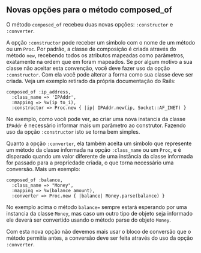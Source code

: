 ## Novas opções para o método composed\_of

O método `composed_of` recebeu duas novas opções: `:constructor` e `:converter`.

A opção `:constructor` pode receber um simbolo com o nome de um método ou um `Proc`. Por padrão, a classe de composição é criada através do método `new`, recebendo todos os atributos mapeadas como parâmetros, exatamente na ordem que em foram mapeados. Se por algum motivo a sua classe não aceitar esta convenção, você deve fazer uso da opção `:constructor`. Com ela você pode alterar a forma como sua classe deve ser criada. Veja um exemplo retirado da própria documentação do Rails:

	composed_of :ip_address,
	  :class_name => 'IPAddr',
	  :mapping => %w(ip to_i),
	  :constructor => Proc.new { |ip| IPAddr.new(ip, Socket::AF_INET) }

No exemplo, como você pode ver, ao criar uma nova instancia da classe `IPAddr` é necessário informar mais um parâmetro ao construtor. Fazendo uso da opção `:constructor` isto se torna bem simples.

Quanto a opção `:converter`, ela também aceita um simbolo que represente um método da classe informada na opção `:class_name` ou um `Proc`, e é disparado quando um valor diferente de uma instância da classe informada for passado para a propriedade criada, o que torna necessário uma conversão. Mais um exemplo:

	composed_of :balance,
	  :class_name => "Money",
	  :mapping => %w(balance amount),
	  :converter => Proc.new { |balance| Money.parse(balance) }

No exemplo acima o método `balance=` sempre estará esperando por uma instancia da classe `Money`, mas caso um outro tipo de objeto seja informado ele deverá ser convertido usando o método parse do objeto `Money`.

Com esta nova opção não devemos mais usar o bloco de conversão que o método permitia antes, a conversão deve ser feita através do uso da opção `:converter`.